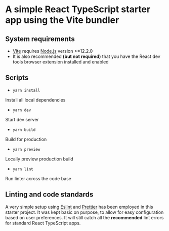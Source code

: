 # A simple React TypeScript starter app using the Vite bundler

## System requirements

- [Vite](https://vitejs.dev/) requires [Node.js](https://nodejs.org/en/) version >=12.2.0
- It is also recommended **(but not required)** that you have the React dev tools browser extension installed and enabled

## Scripts

- `yarn install`

Install all local dependencies

- `yarn dev`

Start dev server

- `yarn build`

Build for production

- `yarn preview`

Locally preview production build

- `yarn lint`

Run linter across the code base

## Linting and code standards

A very simple setup using [Eslint](https://eslint.org/) and [Prettier](https://prettier.io/) has been employed in this starter project. It was kept basic on purpose, to allow for easy configuration based on user preferences. It will still catch all the **recommended** lint errors for standard React TypeScript apps.
